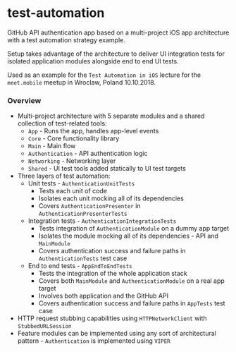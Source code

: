 # test-automation

GitHub API authentication app based on a multi-project iOS app architecture with a test automation strategy example. 

Setup takes advantage of the architecture to deliver UI integration tests for isolated application modules alongside end to end UI tests. 

Used as an example for the `Test Automation in iOS` lecture for the `meet.mobile` meetup in Wroclaw, Poland 10.10.2018.

### Overview

- Multi-project architecture with 5 separate modules and a shared collection of test-related tools: 
  - `App` - Runs the app, handles app-level events
  - `Core` - Core functionality library
  - `Main` - Main flow
  - `Authentication` - API authentication logic
  - `Networking` - Networking layer
  - `Shared` - UI test tools added statically to UI test targets
- Three layers of test automation:
  - Unit tests - `AuthenticationUnitTests`
    - Tests each unit of code
    - Isolates each unit mocking all of its dependencies
    - Covers `AuthenticationPresenter` in `AuthenticationPresenterTests`
  - Integration tests - `AuthenticationIntegrationTests`
    - Tests integration of `AuthenticationModule` on a dummy app target
    - Isolates the module mocking all of its dependencies - API and `MainModule`
    - Covers authentication success and failure paths in `AuthenticationTests` test case
  - End to end tests - `AppEndToEndTests`
    - Tests the integration of the whole application stack
    - Covers both `MainModule` and `AuthenticationModule` on a real app target
    - Involves both application and the GitHub API
    - Covers authentication success and failure paths in `AppTests` test case
- HTTP request stubbing capabilities using `HTTPNetworkClient` with `StubbedURLSession`
- Feature modules can be implemented using any sort of architectural pattern - `Authentication` is implemented using `VIPER`
